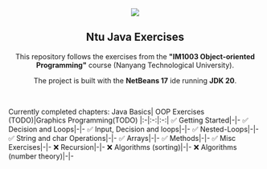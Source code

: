 <div align="center">
<img src=
"https://github.com/abranhe/programming-languages-logos/blob/master/src/java/java_64x64.png?raw=true">
<h2>Ntu Java Exercises </h2>
</div>
<p align="center">
This repository follows the exercises from the <strong>"IM1003 Object-oriented Programming"</strong> course (Nanyang Technological University).
</p>
<p align="center">
The project is built with the <strong>NetBeans 17</strong> ide running <strong>JDK 20</strong>.
</p>

<br/>

Currently completed chapters:
Java Basics| OOP Exercises (TODO)|Graphics Programming(TODO)
|:-|:-:|:-:|
✅ Getting Started|-|-
✅ Decision and Loops|-|-
✅ Input, Decision and loops|-|-
✅ Nested-Loops|-|-
✅ String and char Operations|-|-
✅ Arrays|-|-
✅ Methods|-|-
✅ Misc Exercises|-|-
❌ Recursion|-|-
❌ Algorithms (sorting)|-|-
❌ Algorithms (number theory)|-|-